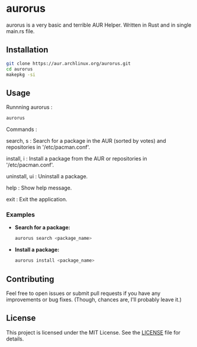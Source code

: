 # aurorus

aurorus is a very basic and terrible AUR Helper. Written in Rust and in single main.rs file.

## Installation
   ```sh
   git clone https://aur.archlinux.org/aurorus.git
   cd aurorus
   makepkg -si
   ```
   
## Usage
Runnning aurorus :
```sh
aurorus
```
Commands :

search, s <package> : Search for a package in the AUR (sorted by votes) and repositories in '/etc/pacman.conf'.

install, i <package> : Install a package from the AUR or repositories in '/etc/pacman.conf'.

uninstall, ui <package> : Uninstall a package.

help : Show help message.

exit : Exit the application.

### Examples

- **Search for a package:**
  ```sh
  aurorus search <package_name>
  ```

- **Install a package:**
  ```sh
  aurorus install <package_name>
  ```

## Contributing

Feel free to open issues or submit pull requests if you have any improvements or bug fixes. (Though, chances are, I'll probably leave it.)

## License

This project is licensed under the MIT License. See the [LICENSE](LICENSE) file for details.
